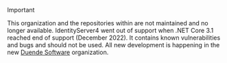 > [!IMPORTANT]
> This organization and the repositories within are not maintained and no longer available. IdentityServer4 went out of support when .NET Core 3.1 reached end of support (December 2022). It contains known vulnerabilities and bugs and should not be used. All new development is happening in the new [Duende Software](https://github.com/duendesoftware) organization. 
